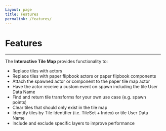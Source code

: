 ```yaml
---
Layout: page
title: Features
permalink: /features/
---
```


# Features

***

The __Interactive Tile Map__ provides functionality to:

* Replace tiles with actors
* Replace tiles with paper flipbook actors or paper flipbook components
* Attach the spawned actor or component to the paper tile map actor
* Have the actor receive a custom event on spawn including the tile User Data Name
* Find and return tile transforms for your own use case (e.g. spawn points)
* Clear tiles that should only exist in the tile map
* Identify tiles by Tile Identifier (i.e. TileSet + Index) or tile User Data Name
* Include and exclude specific layers to improve performance
